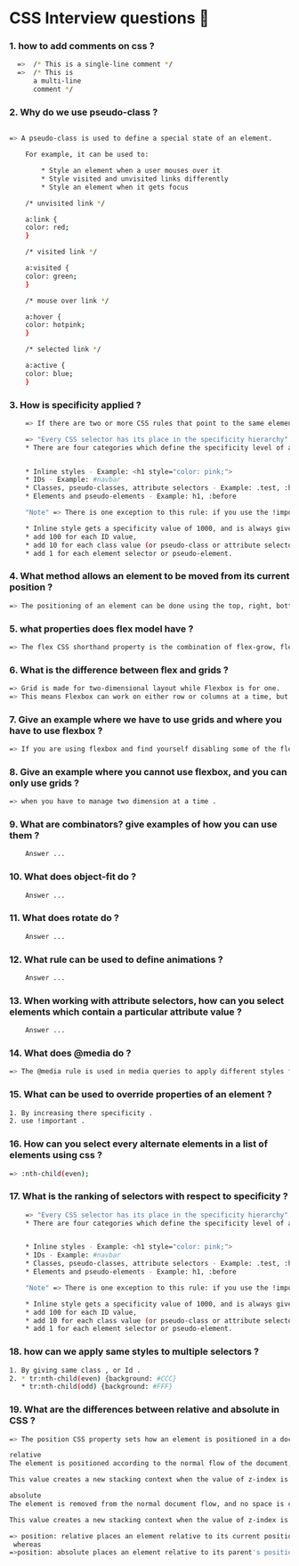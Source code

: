 # CSS Interview questions 👋

### 1. how to add comments on css ?

```bash
  =>  /* This is a single-line comment */
  =>  /* This is
      a multi-line
      comment */
```
### 2. Why do we use pseudo-class ?

```bash

=> A pseudo-class is used to define a special state of an element.

    For example, it can be used to:

        * Style an element when a user mouses over it
        * Style visited and unvisited links differently
        * Style an element when it gets focus

    /* unvisited link */

    a:link {
    color: red;
    }

    /* visited link */

    a:visited {
    color: green;
    }

    /* mouse over link */

    a:hover {
    color: hotpink;
    }

    /* selected link */

    a:active {
    color: blue;
    }
```
### 3. How is specificity applied ?

```bash
    => If there are two or more CSS rules that point to the same element, the selector with the highest specificity value will "win", and its style declaration will be applied to that HTML element.

    => "Every CSS selector has its place in the specificity hierarchy"
    * There are four categories which define the specificity level of a selector:


    * Inline styles - Example: <h1 style="color: pink;">
    * IDs - Example: #navbar
    * Classes, pseudo-classes, attribute selectors - Example: .test, :hover, [href]
    * Elements and pseudo-elements - Example: h1, :before

    "Note" => There is one exception to this rule: if you use the !important rule, it will even override inline styles!

    * Inline style gets a specificity value of 1000, and is always given the highest priority!
    * add 100 for each ID value,
    * add 10 for each class value (or pseudo-class or attribute selector),
    * add 1 for each element selector or pseudo-element.
```
### 4. What method allows an element to be moved from its current position ?

```bash
=> The positioning of an element can be done using the top, right, bottom, and left properties. These specify the distance of an HTML element from the edge of the viewport. To set the position by these four properties, we have to declare the positioning method.
```
### 5. what properties does flex model have ?

```bash
=> The flex CSS shorthand property is the combination of flex-grow, flex-shrink, and flex-basis property. It is used to set the length of flexible items. The flex property is much responsive and mobile-friendly. It is easy to position child elements and the main container.
```
### 6. What is the difference between flex and grids ?

```bash
=> Grid is made for two-dimensional layout while Flexbox is for one. 
=> This means Flexbox can work on either row or columns at a time, but Grids can work on both.
```
### 7. Give an example where we have to use grids and where you have to use flexbox ?

```bash
=> If you are using flexbox and find yourself disabling some of the flexibility, you probably need to use CSS Grid Layout. An example would be if you are setting a percentage width on a flex item to make it line up with other items in a row above. In that case, a grid is likely to be a better choice.
```
### 8. Give an example where you cannot use flexbox, and you can only use grids ?

```bash
=> when you have to manage two dimension at a time .
```
### 9. What are combinators? give examples of how you can use them ?

```bash
    Answer ...
```
### 10. What does object-fit do ?

```bash
    Answer ...
```
### 11. What does rotate do ?

```bash
    Answer ...
```
### 12. What rule can be used to define animations ?

```bash
    Answer ...
```
### 13. When working with attribute selectors, how can you select elements which contain a particular attribute value ?

```bash
    Answer ...
```
### 14. What does @media do ?

```bash
=> The @media rule is used in media queries to apply different styles for different media
```
### 15. What can be used to override properties of an element ?

```bash
1. By increasing there specificity .
2. use !important .
```
### 16. How can you select every alternate elements in a list of elements using css ?

```bash
=> :nth-child(even);
```
### 17. What is the ranking of selectors with respect to specificity ?

```bash
    => "Every CSS selector has its place in the specificity hierarchy"
    * There are four categories which define the specificity level of a selector:


    * Inline styles - Example: <h1 style="color: pink;">
    * IDs - Example: #navbar
    * Classes, pseudo-classes, attribute selectors - Example: .test, :hover, [href]
    * Elements and pseudo-elements - Example: h1, :before

    "Note" => There is one exception to this rule: if you use the !important rule, it will even override inline styles!

    * Inline style gets a specificity value of 1000, and is always given the highest priority!
    * add 100 for each ID value,
    * add 10 for each class value (or pseudo-class or attribute selector),
    * add 1 for each element selector or pseudo-element.
```
### 18. how can we apply same styles to multiple selectors ?

```bash
1. By giving same class , or Id .
2. * tr:nth-child(even) {background: #CCC}
   * tr:nth-child(odd) {background: #FFF}
```
### 19. What are the differences between relative and absolute in CSS ?

```bash
=> The position CSS property sets how an element is positioned in a document. The top, right, bottom, and left properties determine the final location of positioned elements.

relative
The element is positioned according to the normal flow of the document, and then offset relative to itself based on the values of top, right, bottom, and left. The offset does not affect the position of any other elements; thus, the space given for the element in the page layout is the same as if position were static.

This value creates a new stacking context when the value of z-index is not auto. Its effect on table-*-group, table-row, table-column, table-cell, and table-caption elements is undefined.

absolute
The element is removed from the normal document flow, and no space is created for the element in the page layout. It is positioned relative to its closest positioned ancestor, if any; otherwise, it is placed relative to the initial containing block. Its final position is determined by the values of top, right, bottom, and left.

This value creates a new stacking context when the value of z-index is not auto. The margins of absolutely positioned boxes do not collapse with other margins.

=> position: relative places an element relative to its current position without changing the layout around it,
 whereas 
=>position: absolute places an element relative to its parent's position and changing the layout around it.
```
